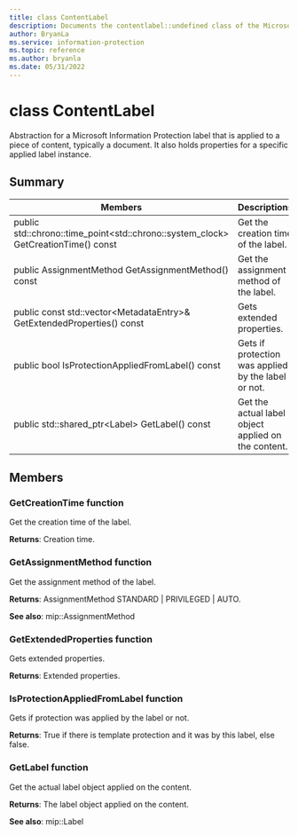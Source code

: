 ```yaml
---
title: class ContentLabel 
description: Documents the contentlabel::undefined class of the Microsoft Information Protection (MIP) SDK.
author: BryanLa
ms.service: information-protection
ms.topic: reference
ms.author: bryanla
ms.date: 05/31/2022
---
```


# class ContentLabel 
Abstraction for a Microsoft Information Protection label that is applied to a piece of content, typically a document.
It also holds properties for a specific applied label instance.
  
## Summary
 Members                        | Descriptions                                
--------------------------------|---------------------------------------------
public std::chrono::time_point\<std::chrono::system_clock\> GetCreationTime() const  |  Get the creation time of the label.
public AssignmentMethod GetAssignmentMethod() const  |  Get the assignment method of the label.
public const std::vector\<MetadataEntry\>& GetExtendedProperties() const  |  Gets extended properties.
public bool IsProtectionAppliedFromLabel() const  |  Gets if protection was applied by the label or not.
public std::shared_ptr\<Label\> GetLabel() const  |  Get the actual label object applied on the content.
  
## Members
  
### GetCreationTime function
Get the creation time of the label.

  
**Returns**: Creation time.
  
### GetAssignmentMethod function
Get the assignment method of the label.

  
**Returns**: AssignmentMethod STANDARD | PRIVILEGED | AUTO. 
  
**See also**: mip::AssignmentMethod
  
### GetExtendedProperties function
Gets extended properties.

  
**Returns**: Extended properties.
  
### IsProtectionAppliedFromLabel function
Gets if protection was applied by the label or not.

  
**Returns**: True if there is template protection and it was by this label, else false.
  
### GetLabel function
Get the actual label object applied on the content.

  
**Returns**: The label object applied on the content. 
  
**See also**: mip::Label